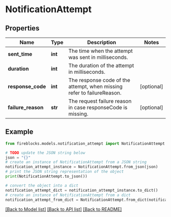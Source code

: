# NotificationAttempt


## Properties

Name | Type | Description | Notes
------------ | ------------- | ------------- | -------------
**sent_time** | **int** | The time when the attempt was sent in milliseconds. | 
**duration** | **int** | The duration of the attempt in milliseconds. | 
**response_code** | **int** | The response code of the attempt, when missing refer to failureReason. | [optional] 
**failure_reason** | **str** | The request failure reason in case responseCode is missing. | [optional] 

## Example

```python
from fireblocks.models.notification_attempt import NotificationAttempt

# TODO update the JSON string below
json = "{}"
# create an instance of NotificationAttempt from a JSON string
notification_attempt_instance = NotificationAttempt.from_json(json)
# print the JSON string representation of the object
print(NotificationAttempt.to_json())

# convert the object into a dict
notification_attempt_dict = notification_attempt_instance.to_dict()
# create an instance of NotificationAttempt from a dict
notification_attempt_from_dict = NotificationAttempt.from_dict(notification_attempt_dict)
```
[[Back to Model list]](../README.md#documentation-for-models) [[Back to API list]](../README.md#documentation-for-api-endpoints) [[Back to README]](../README.md)



